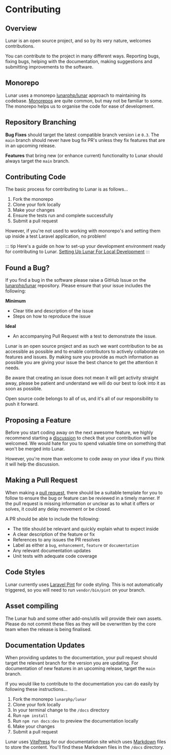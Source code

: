 # Contributing

## Overview

Lunar is an open source project, and so by its very nature, welcomes contributions.

You can contribute to the project in many different ways. Reporting bugs, fixing bugs, helping with the documentation, making suggestions and submitting improvements to the software.

## Monorepo

Lunar uses a monorepo [lunarphp/lunar](https://github.com/lunarphp/lunar) approach to maintaining its codebase. [Monorepos](https://en.wikipedia.org/wiki/Monorepo) are quite common, but may not be familiar to some. The monorepo helps us to organise the code for ease of development.

## Repository Branching

**Bug Fixes** should target the latest compatible branch version i.e `0.3`. The `main` branch should never have bug fix PR's unless they fix features that are in an upcoming release.

**Features** that bring new (or enhance current) functionality to Lunar should always target the `main` branch.

## Contributing Code

The basic process for contributing to Lunar is as follows...

1. Fork the monorepo
2. Clone your fork locally
3. Make your changes
4. Ensure the tests run and complete successfully
5. Submit a pull request

However, if you're not used to working with monorepo's and setting them up inside a test Laravel application, no problem!

::: tip
Here's a guide on how to set-up your development environment ready for contributing to Lunar.
[Setting Up Lunar For Local Development](/core/local-development)
:::

## Found a Bug?

If you find a bug in the software please raise a GitHub Issue on the [lunarphp/lunar](https://github.com/lunarphp/lunar/issues) repository. Please ensure that your issue includes the following:

**Minimum**

- Clear title and description of the issue
- Steps on how to reproduce the issue

**Ideal**

- An accompanying Pull Request with a test to demonstrate the issue.

Lunar is an open source project and as such we want contribution to be as accessible as possible and to enable contributors to actively collaborate on features and issues. By making sure you provide as much information as possible you are giving your issue the best chance to get the attention it needs.

Be aware that creating an issue does not mean it will get activity straight away, please be patient and understand we will do our best to look into it as soon as possible.

Open source code belongs to all of us, and it's all of our responsibility to push it forward.

## Proposing a Feature

Before you start coding away on the next awesome feature, we highly recommend starting a [discussion](https://github.com/lunarphp/lunar/discussions) to check that your contribution will be welcomed. We would hate for you to spend valuable time on something that won't be merged into Lunar.

However, you're more than welcome to code away on your idea if you think it will help the discussion.

## Making a Pull Request

When making a [pull request](https://help.github.com/en/github/collaborating-with-issues-and-pull-requests/creating-a-pull-request), there should be a suitable template for you to follow to ensure the bug or feature can be reviewed in a timely manner.
If the pull request is missing information or unclear as to what it offers or solves, it could any delay movement or be closed.

A PR should be able to include the following:

- The title should be relevant and quickly explain what to expect inside
- A clear description of the feature or fix
- References to any issues the PR resolves
- Label as either a `bug`, `enhancement`, `feature` or `documentation`
- Any relevant documentation updates
- Unit tests with adequate code coverage

## Code Styles

Lunar currently uses [Laravel Pint](https://laravel.com/docs/pint) for code styling. This is not automatically triggered, so you will need to run `vendor/bin/pint` on your branch.

## Asset compiling

The Lunar hub and some other add-ons/utils will provide their own assets. Please do not commit these files as they will be overwritten by the core team when the release is being finalised.

## Documentation Updates

When providing updates to the documentation, your pull request should target the relevant branch for the version you are updating. For documentation of new features in an upcoming release, target the `main` branch.

If you would like to contribute to the documentation you can do easily by following these instructions...

1. Fork the monorepo `lunarphp/lunar`
2. Clone your fork locally
3. In your terminal change to the `/docs` directory
4. Run `npm install`
5. Run `npm run docs:dev` to preview the documentation locally
6. Make your changes
7. Submit a pull request

Lunar uses [VitePress](https://vitepress.dev/) for our documentation site which uses [Markdown](https://www.markdownguide.org/basic-syntax/) files to store the content. You'll find these Markdown files in the `/docs` directory.
